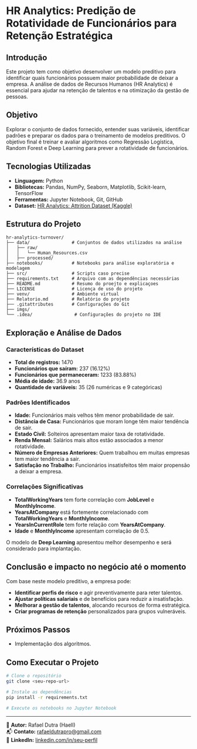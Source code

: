 # HR Analytics: Predição de Rotatividade de Funcionários para Retenção Estratégica

## Introdução

Este projeto tem como objetivo desenvolver um modelo preditivo para identificar quais funcionários possuem maior probabilidade de deixar a empresa. A análise de dados de Recursos Humanos (HR Analytics) é essencial para ajudar na retenção de talentos e na otimização da gestão de pessoas.

## Objetivo

Explorar o conjunto de dados fornecido, entender suas variáveis, identificar padrões e preparar os dados para o treinamento de modelos preditivos. O objetivo final é treinar e avaliar algoritmos como Regressão Logística, Random Forest e Deep Learning para prever a rotatividade de funcionários.

## Tecnologias Utilizadas

- **Linguagem:** Python
- **Bibliotecas:** Pandas, NumPy, Seaborn, Matplotlib, Scikit-learn, TensorFlow
- **Ferramentas:** Jupyter Notebook, Git, GitHub
- **Dataset:** [HR Analytics: Attrition Dataset (Kaggle)](https://www.kaggle.com/pavansubhashht/hr-analytics-attrition-dataset)

## Estrutura do Projeto

```
hr-analytics-turnover/
├── data/                # Conjuntos de dados utilizados na análise
│   ├── raw/
│   │   └── Human_Resources.csv
│   ├── processed/
├── notebooks/           # Notebooks para análise exploratória e modelagem
├── src/                 # Scripts caso precise
├── requirements.txt     # Arquivo com as dependências necessárias
├── README.md            # Resumo do proejto e explicaçoes
├── LICENSE              # Licença de uso do projeto
├── venv/                # Ambiente virtual
├── Relatorio.md         # Relatório do projeto
├── .gitattributes       # Configurações do Git
├── imgs/
└── .idea/                # Configurações do projeto no IDE
```

## Exploração e Análise de Dados

### Características do Dataset

- **Total de registros:** 1470
- **Funcionários que saíram:** 237 (16.12%)
- **Funcionários que permaneceram:** 1233 (83.88%)
- **Média de idade:** 36.9 anos
- **Quantidade de variáveis:** 35 (26 numéricas e 9 categóricas)

### Padrões Identificados

- **Idade:** Funcionários mais velhos têm menor probabilidade de sair.
- **Distância de Casa:** Funcionários que moram longe têm maior tendência de sair.
- **Estado Civil:** Solteiros apresentam maior taxa de rotatividade.
- **Renda Mensal:** Salários mais altos estão associados a menor rotatividade.
- **Número de Empresas Anteriores:** Quem trabalhou em muitas empresas tem maior tendência a sair.
- **Satisfação no Trabalho:** Funcionários insatisfeitos têm maior propensão a deixar a empresa.

### Correlações Significativas

- **TotalWorkingYears** tem forte correlação com **JobLevel** e **MonthlyIncome**.
- **YearsAtCompany** está fortemente correlacionado com **TotalWorkingYears** e **MonthlyIncome**.
- **YearsInCurrentRole** tem forte relação com **YearsAtCompany**.
- **Idade** e **MonthlyIncome** apresentam correlação de 0.5.

O modelo de **Deep Learning** apresentou melhor desempenho e será considerado para implantação.

## Conclusão e impacto no negócio até o momento

Com base neste modelo preditivo, a empresa pode:

- **Identificar perfis de risco** e agir preventivamente para reter talentos.
- **Ajustar políticas salariais** e de benefícios para reduzir a insatisfação.
- **Melhorar a gestão de talentos**, alocando recursos de forma estratégica.
- **Criar programas de retenção** personalizados para grupos vulneráveis.

## Próximos Passos

- Implementação dos algoritmos.

## Como Executar o Projeto

```bash
# Clone o repositório
git clone <seu-repo-url>

# Instale as dependências
pip install -r requirements.txt

# Execute os notebooks no Jupyter Notebook
```

---

📌 **Autor:** Rafael Dutra (Haell)  
📬 **Contato:** [rafaeldutrapro@gmail.com](mailto:rafaeldutrapro@gmail.com)  
🚀 **LinkedIn:** [linkedin.com/in/seu-perfil](https://linkedin.com/in/seu-perfil)
